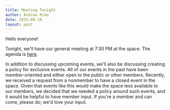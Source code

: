 ```yaml
---
title: Meeting Tonight
author: Andrew Mike
date: 2015-08-18
layout: post
---
```


Hello everyone! 

Tonight, we'll have our general meeting at 7:30 PM at the space. The agenda is [here](http://wiki.hacksburg.org/meetings:meeting_agenda_and_minutes_for_2015-08-18).

In addition to discussing upcoming events, we'll also be discussing creating a policy for exclusive events. All of our events in the past have been member-oriented and either open to the public or other members. Recently, we received a request from a nonmember to have a closed event in the space. Given that events like this would make the space less available to our members, we decided that we needed a policy around such events, and it would be helpful to have member input. If you're a member and can come, please do; we'd love your input.